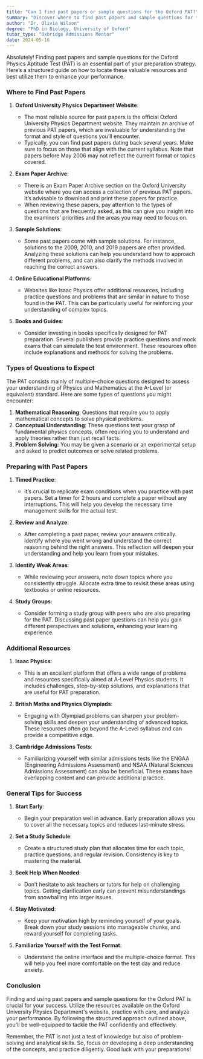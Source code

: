 ```yaml
---
title: "Can I find past papers or sample questions for the Oxford PAT?"
summary: "Discover where to find past papers and sample questions for the Oxford Physics Aptitude Test to enhance your exam preparation."
author: "Dr. Olivia Wilson"
degree: "PhD in Biology, University of Oxford"
tutor_type: "Oxbridge Admissions Mentor"
date: 2024-05-16
---
```


Absolutely! Finding past papers and sample questions for the Oxford Physics Aptitude Test (PAT) is an essential part of your preparation strategy. Here’s a structured guide on how to locate these valuable resources and best utilize them to enhance your performance.

### Where to Find Past Papers

1. **Oxford University Physics Department Website**:
   - The most reliable source for past papers is the official Oxford University Physics Department website. They maintain an archive of previous PAT papers, which are invaluable for understanding the format and style of questions you’ll encounter.
   - Typically, you can find past papers dating back several years. Make sure to focus on those that align with the current syllabus. Note that papers before May 2006 may not reflect the current format or topics covered.

2. **Exam Paper Archive**:
   - There is an Exam Paper Archive section on the Oxford University website where you can access a collection of previous PAT papers. It’s advisable to download and print these papers for practice.
   - When reviewing these papers, pay attention to the types of questions that are frequently asked, as this can give you insight into the examiners’ priorities and the areas you may need to focus on.

3. **Sample Solutions**:
   - Some past papers come with sample solutions. For instance, solutions to the 2009, 2010, and 2019 papers are often provided. Analyzing these solutions can help you understand how to approach different problems, and can also clarify the methods involved in reaching the correct answers.

4. **Online Educational Platforms**:
   - Websites like Isaac Physics offer additional resources, including practice questions and problems that are similar in nature to those found in the PAT. This can be particularly useful for reinforcing your understanding of complex topics.

5. **Books and Guides**:
   - Consider investing in books specifically designed for PAT preparation. Several publishers provide practice questions and mock exams that can simulate the test environment. These resources often include explanations and methods for solving the problems.

### Types of Questions to Expect

The PAT consists mainly of multiple-choice questions designed to assess your understanding of Physics and Mathematics at the A-Level (or equivalent) standard. Here are some types of questions you might encounter:

1. **Mathematical Reasoning**: Questions that require you to apply mathematical concepts to solve physical problems.
2. **Conceptual Understanding**: These questions test your grasp of fundamental physics concepts, often requiring you to understand and apply theories rather than just recall facts.
3. **Problem Solving**: You may be given a scenario or an experimental setup and asked to predict outcomes or solve related problems.

### Preparing with Past Papers

1. **Timed Practice**:
   - It’s crucial to replicate exam conditions when you practice with past papers. Set a timer for 2 hours and complete a paper without any interruptions. This will help you develop the necessary time management skills for the actual test.
   
2. **Review and Analyze**:
   - After completing a past paper, review your answers critically. Identify where you went wrong and understand the correct reasoning behind the right answers. This reflection will deepen your understanding and help you learn from your mistakes.

3. **Identify Weak Areas**:
   - While reviewing your answers, note down topics where you consistently struggle. Allocate extra time to revisit these areas using textbooks or online resources.

4. **Study Groups**:
   - Consider forming a study group with peers who are also preparing for the PAT. Discussing past paper questions can help you gain different perspectives and solutions, enhancing your learning experience.

### Additional Resources

1. **Isaac Physics**:
   - This is an excellent platform that offers a wide range of problems and resources specifically aimed at A-Level Physics students. It includes challenges, step-by-step solutions, and explanations that are useful for PAT preparation.

2. **British Maths and Physics Olympiads**:
   - Engaging with Olympiad problems can sharpen your problem-solving skills and deepen your understanding of advanced topics. These resources often go beyond the A-Level syllabus and can provide a competitive edge.

3. **Cambridge Admissions Tests**:
   - Familiarizing yourself with similar admissions tests like the ENGAA (Engineering Admissions Assessment) and NSAA (Natural Sciences Admissions Assessment) can also be beneficial. These exams have overlapping content and can provide additional practice.

### General Tips for Success

1. **Start Early**:
   - Begin your preparation well in advance. Early preparation allows you to cover all the necessary topics and reduces last-minute stress.

2. **Set a Study Schedule**:
   - Create a structured study plan that allocates time for each topic, practice questions, and regular revision. Consistency is key to mastering the material.

3. **Seek Help When Needed**:
   - Don’t hesitate to ask teachers or tutors for help on challenging topics. Getting clarification early can prevent misunderstandings from snowballing into larger issues.

4. **Stay Motivated**:
   - Keep your motivation high by reminding yourself of your goals. Break down your study sessions into manageable chunks, and reward yourself for completing tasks.

5. **Familiarize Yourself with the Test Format**:
   - Understand the online interface and the multiple-choice format. This will help you feel more comfortable on the test day and reduce anxiety.

### Conclusion

Finding and using past papers and sample questions for the Oxford PAT is crucial for your success. Utilize the resources available on the Oxford University Physics Department's website, practice with care, and analyze your performance. By following the structured approach outlined above, you'll be well-equipped to tackle the PAT confidently and effectively.

Remember, the PAT is not just a test of knowledge but also of problem-solving and analytical skills. So, focus on developing a deep understanding of the concepts, and practice diligently. Good luck with your preparations!
    